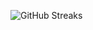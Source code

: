 ![GitHub Streaks](https://github-streaks-mqc9.onrender.com/streak/happilli/image?theme=midnight&cache_bust=1742913814)
